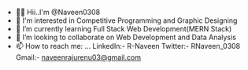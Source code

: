 - 👋🏻 Hii..I'm @Naveen0308
- 👀 I'm interested in Competitive Programming and Graphic Designing
- 🌱 I’m currently learning Full Stack Web Development(MERN Stack)
- 👯 I’m looking to collaborate on Web Development and Data Analysis
- 📫 How to reach me: ...
      LinkedIn:- R-Naveen
      Twitter:-  RNaveen_0308
      Gmail:-    naveenrajurenu03@gmail.com 

